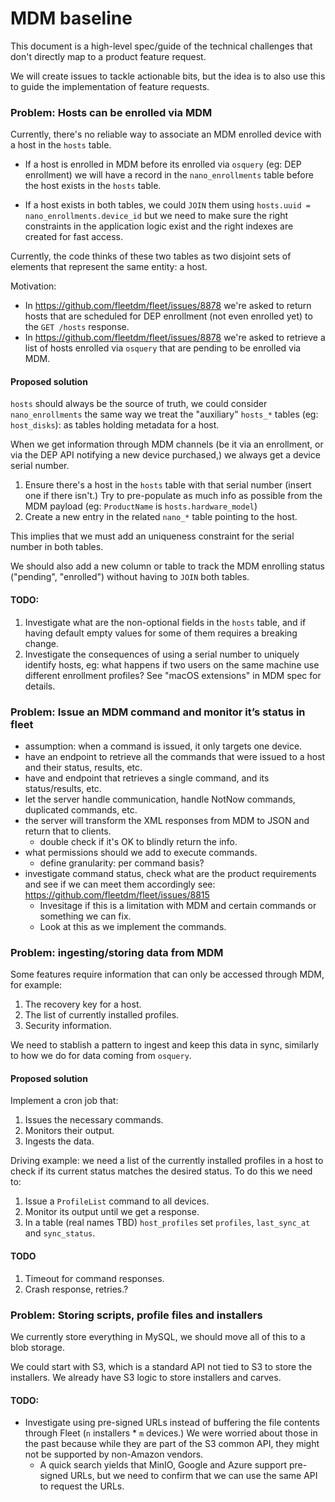 # MDM baseline

This document is a high-level spec/guide of the technical challenges that don't
directly map to a product feature request.

We will create issues to tackle actionable bits, but the idea is to also use
this to guide the implementation of feature requests.


### Problem: Hosts can be enrolled via MDM

Currently, there's no reliable way to associate an MDM enrolled device with a
host in the `hosts` table.

- If a host is enrolled in MDM before its enrolled via `osquery` (eg: DEP
  enrollment) we will have a record in the `nano_enrollments` table before the
  host exists in the `hosts` table.

- If a host exists in both tables, we could `JOIN` them using `hosts.uuid =
  nano_enrollments.device_id`  but we need to make sure the right constraints
  in the application logic exist and the right indexes are created for fast
  access.

Currently, the code thinks of these two tables as two disjoint sets of elements
that represent the same entity: a host.

Motivation:

- In https://github.com/fleetdm/fleet/issues/8878 we're asked to return hosts
  that are scheduled for DEP enrollment (not even enrolled yet) to the `GET
  /hosts` response.
- In https://github.com/fleetdm/fleet/issues/8878 we're asked to retrieve a
  list of hosts enrolled via `osquery` that are pending to be enrolled via MDM.

#### Proposed solution

`hosts` should always be the source of truth, we could consider
`nano_enrollments` the same way we treat  the "auxiliary" `hosts_*` tables (eg:
`host_disks`): as tables holding metadata for a host. 

When we get information through MDM channels (be it via an enrollment, or via
the DEP API notifying a new device purchased,) we always get a device serial
number.

1. Ensure there's a host in the `hosts` table with that serial number (insert
   one if there isn't.) Try to pre-populate as much info as possible from the
   MDM payload (eg: `ProductName` is `hosts.hardware_model`)
1. Create a new entry in the related `nano_*` table pointing to the host.

This implies that we must add an uniqueness constraint for the serial number in both tables.

We should also add a new column or table to track the MDM enrolling status
("pending", "enrolled") without having to `JOIN` both tables.

#### TODO:

1. Investigate what are the non-optional fields in the `hosts` table, and if
   having default empty values for some of them requires a breaking change.
1. Investigate the consequences of using a serial number to uniquely identify
   hosts, eg: what happens if two users on the same machine use different
   enrollment profiles? See "macOS extensions" in MDM spec for details.

### Problem: Issue an MDM command and monitor it’s status in fleet

- assumption: when a command is issued, it only targets one device.
- have an endpoint to retrieve all the commands that were issued to a host and
  their status, results, etc.
- have and endpoint that retrieves a single command, and its status/results,
  etc.
- let the server handle communication, handle NotNow commands, duplicated commands, etc.
- the server will transform the XML responses from MDM to JSON and return that to clients.
    - double check if it's OK to blindly return the info.
- what permissions should we add  to execute commands.
    - define granularity: per command basis?
- investigate command status, check what are the product requirements and see
  if we can meet them accordingly see: https://github.com/fleetdm/fleet/issues/8815
    - Invesitage if this is a limitation with MDM and certain commands or something we can fix.
    - Look at this as we implement the commands.


### Problem: ingesting/storing data from MDM

Some features require information that can only be accessed through MDM, for example:

1. The recovery key for a host.
1. The list of currently installed profiles.
1. Security information.

We need to stablish a pattern to ingest and keep this data in sync, similarly
to how we do for data coming from `osquery`.

#### Proposed solution

Implement a cron job that:

1. Issues the necessary commands.
1. Monitors their output.
1. Ingests the data.

Driving example: we need a list of the currently installed profiles in a host
to check if its current status matches the desired status. To do this we need to:

1. Issue a `ProfileList` command to all devices.
1. Monitor its output until we get a response.
1. In a table (real names TBD) `host_profiles` set `profiles`, `last_sync_at` and `sync_status`.


#### TODO

1. Timeout for command responses.
1. Crash response, retries.?

### Problem: Storing scripts, profile files and installers

We currently store everything in MySQL, we should move all of this to a blob
storage.

We could start with S3, which is a standard API not tied to S3 to store the
installers. We already have S3 logic to store installers and carves.

#### TODO:

- Investigate using pre-signed URLs instead of buffering the file contents
  through Fleet (`n` installers * `m` devices.) We were worried about those in
  the past because while they are part of the S3 common API, they might not be
  supported by non-Amazon vendors.
    - A quick search yields that MinIO, Google and Azure support pre-signed
      URLs, but we need to confirm that we can use the same API to request the
      URLs.
